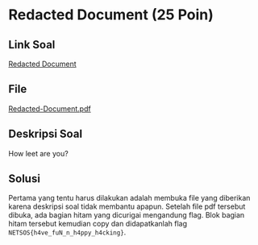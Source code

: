 # Redacted Document (25 Poin)

## Link Soal

[Redacted Document](http://152.118.201.254:8000/challenges#Redacted%20Document)

## File

[Redacted-Document.pdf](https://github.com/gagahpangeran/Netsos-Fortnight-2018/tree/master/misc/redacted-document/files/Redacted-Document.pdf)

## Deskripsi Soal

How leet are you?

## Solusi

Pertama yang tentu harus dilakukan adalah membuka file yang diberikan karena deskripsi soal tidak membantu apapun. Setelah file pdf tersebut dibuka, ada bagian hitam yang dicurigai mengandung flag. Blok bagian hitam tersebut kemudian copy dan didapatkanlah flag `NETSOS{h4ve_fuN_n_h4ppy_h4cking}`.
